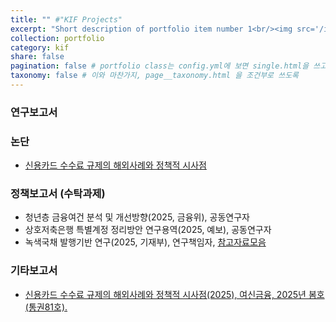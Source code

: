 ```yaml
---
title: "" #"KIF Projects"
excerpt: "Short description of portfolio item number 1<br/><img src='/images/500x300.png'>"
collection: portfolio
category: kif
share: false
pagination: false # portfolio class는 config.yml에 보면 single.html을 쓰고, single html은 post.pagination html을 쓰는데, 여기가서 이러한 false가 나오면 그 기능을 안쓰도록 껐음 
taxonomy: false # 이와 마찬가지, page__taxonomy.html 을 조건부로 쓰도록
---
```


### 연구보고서

### 논단
- [신용카드 수수료 규제의 해외사례와 정책적 시사점](https://www.kif.re.kr/kif4/publication/pub_detail?mid=20&nid=190&sid=188&vid=7367&cno=344639&pn=1)

### 정책보고서 (수탁과제)
- 청년층 금융여건 분석 및 개선방향(2025, 금융위), 공동연구자  
- 상호저축은행 특별계정 정리방안 연구용역(2025, 예보), 공동연구자  
- 녹색국채 발행기반 연구(2025, 기재부), 연구책임자, [참고자료모음](/_portfolio/녹색국채용역.md)

### 기타보고서
- [신용카드 수수료 규제의 해외사례와 정책적 시사점(2025), 여신금융, 2025년 봄호(통권81호).](https://www.crefia.or.kr/portal/infocenter/research/publication.xx)
<!--  This is an item in your portfolio. It can be have images or nice text. If you name the file .md, it will be parsed as markdown. If you name the file .html, it will be parsed as HTML. -->
